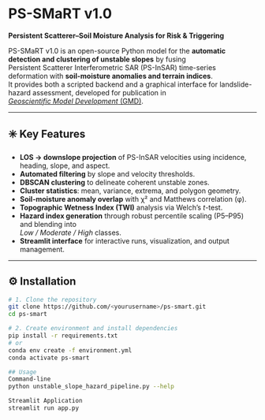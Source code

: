 # PS-SMaRT v1.0  
**Persistent Scatterer–Soil Moisture Analysis for Risk & Triggering**

PS-SMaRT v1.0 is an open-source Python model for the **automatic detection and clustering of unstable slopes** by fusing  
Persistent Scatterer Interferometric SAR (PS-InSAR) time-series deformation with **soil-moisture anomalies and terrain indices**.  
It provides both a scripted backend and a graphical interface for landslide-hazard assessment, developed for publication in  
[*Geoscientific Model Development* (GMD)](https://www.geoscientific-model-development.net/).

---

## ✳️ Key Features
- **LOS → downslope projection** of PS-InSAR velocities using incidence, heading, slope, and aspect.  
- **Automated filtering** by slope and velocity thresholds.  
- **DBSCAN clustering** to delineate coherent unstable zones.  
- **Cluster statistics**: mean, variance, extrema, and polygon geometry.  
- **Soil-moisture anomaly overlap** with χ² and Matthews correlation (φ).  
- **Topographic Wetness Index (TWI)** analysis via Welch’s *t*-test.  
- **Hazard index generation** through robust percentile scaling (P5–P95) and blending into  
  *Low / Moderate / High* classes.  
- **Streamlit interface** for interactive runs, visualization, and output management.

---

## ⚙️ Installation
```bash
# 1. Clone the repository
git clone https://github.com/<yourusername>/ps-smart.git
cd ps-smart

# 2. Create environment and install dependencies
pip install -r requirements.txt
# or
conda env create -f environment.yml
conda activate ps-smart

## Usage
Command-line
python unstable_slope_hazard_pipeline.py --help

Streamlit Application
streamlit run app.py

